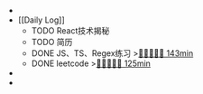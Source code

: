 -
- [[Daily Log]]
	- TODO React技术揭秘
	- TODO 简历
	- DONE JS、TS、Regex练习 >[🍅🍅🍅🍅🍅 143min](#agenda-pomo://?t=f-1690450894959-1500%2Cf-1690452876125-1500%2Cf-1690454468285-1500%2Cf-1690551439118-1500%2Cf-1690555926478-1500%2Cp-1690557472672-1032)
	- DONE leetcode >[🍅🍅🍅🍅🍅 125min](#agenda-pomo://?t=f-1690523265085-1500%2Cf-1690525260194-1500%2Cf-1690529943286-1500%2Cf-1690531541594-1500%2Cf-1690539966519-1500)
-
-
